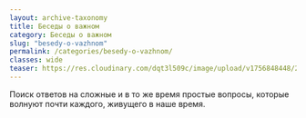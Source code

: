```yaml
---
layout: archive-taxonomy
title: Беседы о важном
category: Беседы о важном
slug: "besedy-o-vazhnom"
permalink: /categories/besedy-o-vazhnom/
classes: wide
teaser: https://res.cloudinary.com/dqt3l509c/image/upload/v1756848448/20220908_135859-scaled_qjr44z.jpg
---
```


Поиск ответов на сложные и в то же время простые вопросы, которые волнуют почти каждого, живущего в наше время.